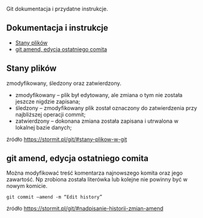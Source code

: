 Git dokumentacja i przydatne instrukcje.

## Dokumentacja i instrukcje

- [Stany plików](#nr1)
- [git amend, edycja ostatniego comita](#nr2)

## Stany plików

zmodyfikowany, śledzony oraz zatwierdzony.

- zmodyfikowany – plik był edytowany, ale zmiana o tym nie została jeszcze nigdzie zapisana;
- śledzony – zmodyfikowany plik został oznaczony do zatwierdzenia przy najbliższej operacji commit;
- zatwierdzony – dokonana zmiana została zapisana i utrwalona w lokalnej bazie danych;

źródło https://stormit.pl/git/#stany-plikow-w-git

## git amend, edycja ostatniego comita

Można modyfikować treść komentarza najnowszego komita oraz jego zawartość.
Np zrobiona została literówka lub kolejne nie powinny być w nowym komicie.

    git commit –amend -m “Edit history”

źródło https://stormit.pl/git/#nadpisanie-historii-zmian-amend
